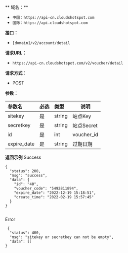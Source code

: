 
** 域名：** 
- `中国：https://api-cn.cloudshotspot.com`
- `国际：https://api.cloudshotspot.com`


**接口：** 
- `[domain]/v2/account/detail `

 
**请求URL：** 
- ` https://api-cn.cloudshotspot.com/v2/voucher/detail `
  
**请求方式：**
- POST 

**参数：** 

|参数名|必选|类型|说明|
|:----    |:---|:----- |-----   |
|sitekey |  是  |    string   |    站点Key   |
|secretkey |  是  |    string   |    站点Secret   |
|id |  是  |    int   |    voucher_id   |
|expire_date |  是  |     string  |    过期日期  |


**返回示例**
Success
``` 
{
  "status": 200,
  "msg": "success",
  "data": {
    "id": "40",
    "voucher_code": "5492811894",
    "expire_date": "2022-12-19 15:18:51",
    "create_time": "2022-02-19 15:57:45"
  }
}


```


 Error
```
 {
  "status": 400,
  "msg": "sitekey or secretkey can not be empty",
  "data": []
}
```